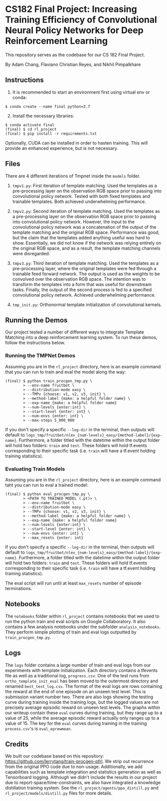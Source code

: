 # CS182 Final Project: Increasing Training Efficiency of Convolutional Neural Policy Networks for Deep Reinforcement Learning

This repository serves as the codebase for our CS 182 Final Project.

By Adam Chang, Flaviano Christian Reyes, and Nikhil Pimpalkhare

## Instructions

1. It is recommended to start an environment first using virtual env or conda:
```
$ conda create --name final python=3.7
```

2. Install the necessary libraries:
```
$ conda activate final
(final) $ cd rl_project
(final) $ pip install -r requirements.txt
```

Optionally, CUDA can be installed in order to hasten training. This will provide an enhanced experience, but is not necessary.

## Files

There are 4 different iterations of Tmpnet inside the `models` folder.

1. `tmpv1.py`: First iteration of template matching. Used the templates as a pre-processing layer on the observation RGB space prior to passing into convolutional policy network. Tested with both fixed templates and trainable templates. Both achieved underwhelming performance.

2. `tmpv2.py`: Second iteration of template matching. Used the templates as a pre-processing layer on the observation RGB space prior to passing into convolutional policy network. However, the input to the convolutional policy network was a concatenation of the output of the template matching and the original RGB space. Performance was good, but the claim that the templates added anything useful was hard to show. Essentially, we did not know if the network was relying entirely on the original RGB space, and as a result, the template matching channels were disregarded.

3. `tmpv3.py`: Third iteration of template matching. Used the templates as a pre-processing layer, where the original templates were fed through a trainable feed forward network. The output is used as the weights to be convolved over the observation RGB space. The intention was to transform the templates into a form that was useful for downstream tasks. Finally, the output of the second process is fed to a specified convolutional policy network. Achieved underwhelming performance.

4. `tmp_init.py`: Orthonormal template initialization of convolutional kernels.

## Running the Demos

Our project tested a number of different ways to integrate Template Matching into a deep reinforcement learning system. To run these demos, follow the instructions below.

### Running the TMPNet Demos

Assuming you are in the `rl_project` directory, here is an example command that you can run to train and eval the model along the way:

```
(final) $ python train_procgen_tmp.py \
        > --env-name fruitbot \
        > --distribution-mode easy \
        > --TMPv {choose: v1, v2, v3, init} \
        > --method-label {make: a helpful folder name} \
        > --exp-name {make: a helpful folder name}
        > --num-levels {enter:int} \
        > --start-level {enter: int} \
        > --num-envs {enter: int} \
        > --max-steps 5_000_000
```

If you don't specify a specific `--log-dir` in the terminal, then outputs will default to `logs_tmp/fruitbot/nlev_{num-levels}_easy/{method-label}/{exp-name}`. Furthermore, a folder titled with the datetime within the output folder will hold two folders: `train` and `test`. These folders will hold tf.events corresponding to their specific task (i.e. `train` will have a tf.event holding training statistics).

### Evaluating Train Models

Assuming you are in the `rl_project` directory, here is an example command taht you can run to eval a trained model:

```
(final) $ python eval_procgen_tmp.py \
        > <PATH TO TRAINED MODEL (.pt)> \
        > --env-name fruitbot \
        > --distribution-mode easy \
        > --TMPv {choose: v1, v2, v3, init} \
        > --method-label {make: a helpful folder name} \
        > --exp-name {make: a helpful folder name}
        > --num-levels {enter:int} \
        > --start-level {enter: int} \
        > --num-envs {enter: int} \
        > --max_resets {enter: int}
```

If you don't specify a specific `--log-dir` in the terminal, then outputs will default to `logs_tmp/fruitbot/nlev_{num-levels}_easy/{method-label}/{exp-name}`. Furthermore, a folder titled with the datetime within the output folder will hold two folders: `train` and `test`. These folders will hold tf.events corresponding to their specific task (i.e. `train` will have a tf.event holding training statistics).

The eval script will run until at least `max_resets` number of episode terminations.

## Notebooks

The `notebooks` folder within `rl_project` contains notebooks that we used to run the python train and eval scripts on Google Collaboratory. It also contains a few analysis notebooks under the subfolder `analysis_notebooks`. They perform simple plotting of train and eval logs outputted by `train_procgen_tmp.py`.

## Logs

The `logs` folder contains a large number of train and eval logs from our experiments with template initialization. Each directory contains a tfevents file as well as a traditional log, `progress.csv`. One of the test runs from `ortho_template_init_eval` has been moved to the outermost directory and renamed `best_test_log.csv`. The format of the eval logs are rows containing the reward at the end of one episode on an unseen test level. This is submission variant number two. There are also logs showing the testing curve during training inside the training logs, but the logged values are not precisely average episodic reward on unseen test levels. The graphs within our writeup contain these `eval` curves during training, but they range up to a value of 25, while the average episodic reward actually only ranges up to a value of 15. The key for the `eval` curves during training in the training `process.csv`'s is `eval_eprewmean`.

## Credits
We built our codebase based on this repository: https://github.com/lerrytang/train-procgen-pfrl. We strip out recurrence from the original PPO code due to non-usage. Additionally, we add capabilities such as template integration and statistics generation as well as Tensorboard logging. Although we didn't include the results in our project due to report-space/time-constraints, we also have integrated a knowledge distillation training system. See the `rl_project/agents/ppo_distill.py` and `rl_project/models/distill.py` files for more details.
